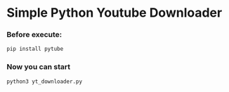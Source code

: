 # Simple Python Youtube Downloader

### Before execute: 
```bash
pip install pytube
```

### Now you can start
```bash
python3 yt_downloader.py
```
